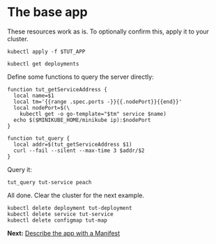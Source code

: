 # The base app

These resources work as is. To optionally confirm this,
apply it to your cluster.

<!-- @runKinflate -->
```
kubectl apply -f $TUT_APP
```

<!-- @showResources -->
```
kubectl get deployments
```

Define some functions to query the server directly:

<!-- @funcGetAddress -->
```
function tut_getServiceAddress {
  local name=$1
  local tm='{{range .spec.ports -}}{{.nodePort}}{{end}}'
  local nodePort=$(\
    kubectl get -o go-template="$tm" service $name)
  echo $($MINIKUBE_HOME/minikube ip):$nodePort
}

function tut_query {
  local addr=$(tut_getServiceAddress $1)
  curl --fail --silent --max-time 3 $addr/$2
}
```

Query it:

<!-- @query -->
```
tut_query tut-service peach
```

All done.  Clear the cluster for the next example.

<!-- @query -->
```
kubectl delete deployment tut-deployment
kubectl delete service tut-service
kubectl delete configmap tut-map
```

__Next:__ [Describe the app with a Manifest](manifest.md)
